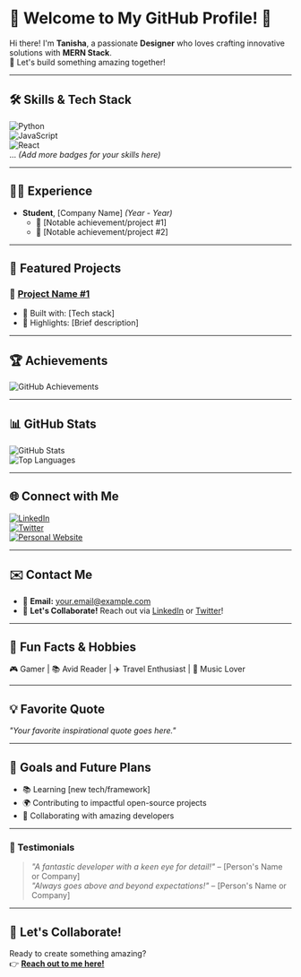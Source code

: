 # 🌟 Welcome to My GitHub Profile! 🌟  

Hi there! I'm **Tanisha**, a passionate **Designer** who loves crafting innovative solutions with **MERN Stack**.  
🚀 Let's build something amazing together!

---

## 🛠️ Skills & Tech Stack  
![Python](https://img.shields.io/badge/-Python-3776AB?logo=python&logoColor=white)  
![JavaScript](https://img.shields.io/badge/-JavaScript-F7DF1E?logo=javascript&logoColor=black)  
![React](https://img.shields.io/badge/-React-61DAFB?logo=react&logoColor=black)  
... *(Add more badges for your skills here)*

---

## 👨‍💻 Experience  
- **Student**, [Company Name] *(Year - Year)*  
  - 🌟 [Notable achievement/project #1]  
  - 🌟 [Notable achievement/project #2]  

---

## 🚀 Featured Projects  
### 📂 [Project Name #1](https://github.com/tanishaness/SPROCTOR)  
- 🔧 Built with: [Tech stack]  
- 🌟 Highlights: [Brief description]  

---



## 🏆 Achievements  
![GitHub Achievements](https://github-profile-trophy.vercel.app/?username=TanishaLalwani&theme=dracula&margin-w=15&margin-h=15)  

---

## 📊 GitHub Stats  
![GitHub Stats](https://github-readme-stats.vercel.app/api?username=TanishaLalwani&show_icons=true&theme=dracula)  
![Top Languages](https://github-readme-stats.vercel.app/api/top-langs/?username=TanishaLalwani&layout=compact&theme=dracula)  

---

## 🌐 Connect with Me  
[![LinkedIn](https://img.shields.io/badge/-LinkedIn-0077B5?logo=linkedin&logoColor=white)](https://linkedin.com/in/yourusername)  
[![Twitter](https://img.shields.io/badge/-Twitter-1DA1F2?logo=twitter&logoColor=white)](https://twitter.com/yourusername)  
[![Personal Website](https://img.shields.io/badge/-Portfolio-000?logo=vercel&logoColor=white)](https://yourwebsite.com)  

---

## ✉️ Contact Me  
- 📧 **Email:** your.email@example.com  
- 💬 **Let's Collaborate!** Reach out via [LinkedIn](https://linkedin.com/in/yourusername) or [Twitter](https://twitter.com/yourusername)!  

---

## 🎨 Fun Facts & Hobbies  
🎮 Gamer | 📚 Avid Reader | ✈️ Travel Enthusiast | 🎵 Music Lover  

---

## 💡 Favorite Quote  
_"Your favorite inspirational quote goes here."_  

---

## 🌟 Goals and Future Plans  
- 📚 Learning [new tech/framework]  
- 🌍 Contributing to impactful open-source projects  
- 🤝 Collaborating with amazing developers  

---

### 📝 Testimonials  
> *"A fantastic developer with a keen eye for detail!"* – [Person's Name or Company]  
> *"Always goes above and beyond expectations!"* – [Person's Name or Company]  

---

## 🎯 Let's Collaborate!  
Ready to create something amazing?  
👉 **[Reach out to me here!](https://linkedin.com/in/yourusername)**  
